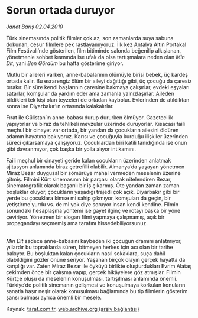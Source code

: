 # Sorun ortada duruyor

*Janet Barış 02.04.2010*

<div class="yazi"><p>Türk sinemasında politik filmler çok az, son zamanlarda suya sabuna dokunan, cesur filmlere pek rastlayamıyoruz. İlk kez Antalya Altın Portakal Film Festivali’nde gösterilen, film bitiminde salonda beğenilip alkışlanan, yönetmenle sohbet kısmında ise ufak da olsa tartışmalara neden olan <i>Min Dit</i>, yani <i>Ben Gördüm</i> bu hafta gösterime giriyor.</p>
<p>Mutlu bir aileleri varken, anne-babalarının ölümüyle birisi bebek, üç kardeş ortada kalır. Bu esrarengiz ölüm bir aileyi dağıttığı gibi, üç çocuğu da çaresiz bırakır. Bir süre kendi başlarının çaresine bakmaya çalışırlar, evdeki eşyaları satarlar, komşular da yardım eder ama zamanla yalnızlaşırlar. Aileden bildikleri tek kişi olan teyzeleri de ortadan kaybolur. Evlerinden de atıldıktan sonra ise Diyarbakır’ın ortasında kalakalırlar.</p>
<p>Fırat ile Gülistan’ın anne-babası durup dururken ölmüyor. Gazetecilik yapıyorlar ve biraz da tehlikeli mevzular üzerinde duruyorlar. Kısacası faili meçhul bir cinayet var ortada, bir yandan da çocukların ailesini öldüren adamın hayatına bakıyoruz. Karısı ve çocuğuyla kurduğu ilişkiler üzerinden süreci çıkarsamaya çalışıyoruz. Çocuklardan biri katili tanıdığında ise onun gibi davranmıyor, çok başka bir yolla alıyor intikamını.</p>
<p>Faili meçhul bir cinayeti geride kalan çocukların üzerinden anlatmak ajitasyon anlamında biraz çetrefilli olabilir. Almanya’da yaşayan yönetmen Miraz Bezar duygusal bir sömürüye mahal vermeden meselenin üzerine gitmiş. Filmini Kürt sinemasının bir parçası olarak nitelendiren Bezar, sinematografik olarak başarılı bir iş çıkarmış. Öte yandan zaman zaman boşluklar oluyor, çocukların yaşadığı trajedi çok açık, Diyarbakır gibi bir yerde bu çocuklara kimse mi sahip çıkmıyor, komşuları da geçin, bir yetiştirme yurdu vs. de mi yok diye soruyor insan kendi kendine. Filmin sonundaki hesaplaşma yöntemi ise gayet ilginç ve rotayı başka bir yöne çeviriyor. Yönetmen bir slogan filmi yapmaya çalışmamış, açık bir propagandayı seçmemiş ama tarafını hissedebiliyorsunuz. </p>
<p><i><br/>Min Dit</i> sadece anne-babasını kaybeden iki çocuğun dramını anlatmıyor, yıllardır bu topraklarda süren, bitmeyen herkes için acı olan bir tarihe bakıyor. Bu boşluktan kalan çocukların nasıl sokaklara, suça dahil olabildiğini gözler önüne seriyor. Yaşanan birçok olayın gerçek hayatta da karşılığı var. Zaten Miraz Bezar ile öyküyü birlikte oluşturdukları Evrim Alataş çekimden önce bir çalışma yapıp, gerçek hikâyelere göz atmışlar. Filmin Kürtçe oluşu da meselenin konuşulması, tartışılması anlamında önemli. Türkiye’de politik sinemanın gelişmesi ve konuşulmaya korkulan konuların sanatla haşır neşir olarak konuşulması bağlamında bu tip filmlerin gösterim şansı bulması ayrıca önemli bir mesele.</p></div>

Kaynak: [taraf.com.tr](http://www.taraf.com.tr:80/makale/10732.htm), [web.archive.org (arşiv bağlantısı)](http://web.archive.org/web/20100405192205/http://www.taraf.com.tr:80/makale/10732.htm)
